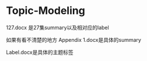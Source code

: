 # Topic-Modeling

127.docx 是27集summary以及相对应的label

如果有看不清楚的地方 Appendix 1.docx是具体的summary

Label.docx是具体的主题标签
